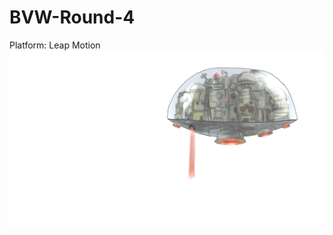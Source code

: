 BVW-Round-4
===========
Platform: Leap Motion
![alt tag](https://raw.githubusercontent.com/charmjunewonder/BVW-Round-4/master/Assets/Images/Earth_ship.png)
